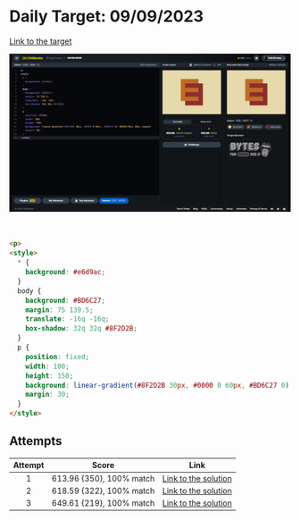 # Daily Target: 09/09/2023

[Link to the target](https://cssbattle.dev/play/G4otTDLJBbYCrKVVtr6q)

![img](../images/target-solution/daily-target_2023-09-09.png)

<br>

```html
<p>
<style>
  * {
    background: #e6d9ac;
  }
  body {
    background: #BD6C27;
    margin: 75 139.5;
    translate: -16q -16q;
    box-shadow: 32q 32q #8F2D2B; 
  }
  p {
    position: fixed;
    width: 100;
    height: 150;
    background: linear-gradient(#8F2D2B 30px, #0000 0 60px, #BD6C27 0) 50%0%/10px 60px repeat;
    margin: 30;
  }
</style>
```

## Attempts
| Attempt | Score | Link |
|:-:|:-:|:-:|
| 1 | 613.96 {350}, 100% match | [Link to the solution](../html/daily-target_2023-09-09_attempt-01.html) |
| 2 | 618.59 {322}, 100% match | [Link to the solution](../html/daily-target_2023-09-09_attempt-02.html) |
| 3 | 649.61 {219}, 100% match | [Link to the solution](../html/daily-target_2023-09-09_attempt-03.html) |